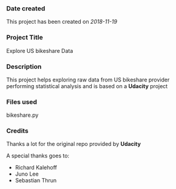 ### Date created
This project has been created on *2018-11-19*

### Project Title
Explore US bikeshare Data

### Description
This project helps exploring raw data from US bikeshare provider performing statistical analysis and is based on a **Udacity** project

### Files used
bikeshare.py

### Credits
Thanks a lot for the original repo provided by **Udacity**

A special thanks goes to:
* Richard Kalehoff
* Juno Lee
* Sebastian Thrun
